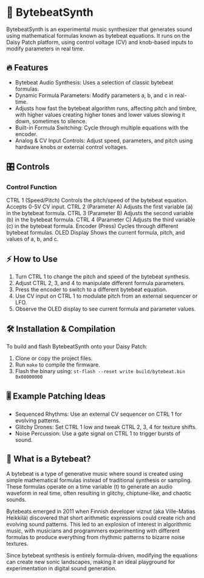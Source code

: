 # 🎵 BytebeatSynth

BytebeatSynth is an experimental music synthesizer that generates sound using mathematical formulas known as bytebeat equations. It runs on the Daisy Patch platform, using control voltage (CV) and knob-based inputs to modify parameters in real time.

## 🔥 Features
- Bytebeat Audio Synthesis: Uses a selection of classic bytebeat formulas.
- Dynamic Formula Parameters: Modify parameters a, b, and c in real-time.
- Adjusts how fast the bytebeat algorithm runs, affecting pitch and timbre, with higher values creating higher tones and lower values slowing it down, sometimes to silence.
- Built-in Formula Switching: Cycle through multiple equations with the encoder.
- Analog & CV Input Controls: Adjust speed, parameters, and pitch using hardware knobs or external control voltages.

## 🎛️ Controls

### Control	Function
CTRL 1 (Speed/Pitch)	Controls the pitch/speed of the bytebeat equation. Accepts 0-5V CV input.
CTRL 2 (Parameter A)	Adjusts the first variable (a) in the bytebeat formula.
CTRL 3 (Parameter B)	Adjusts the second variable (b) in the bytebeat formula.
CTRL 4 (Parameter C)	Adjusts the third variable (c) in the bytebeat formula.
Encoder (Press)	Cycles through different bytebeat formulas.
OLED Display	Shows the current formula, pitch, and values of a, b, and c.

## ⚡ How to Use
1. Turn CTRL 1 to change the pitch and speed of the bytebeat synthesis.
2. Adjust CTRL 2, 3, and 4 to manipulate different formula parameters.
3. Press the encoder to switch to a different bytebeat equation.
4. Use CV input on CTRL 1 to modulate pitch from an external sequencer or LFO.
5. Observe the OLED display to see current formula and parameter values.

## 🛠️ Installation & Compilation

To build and flash BytebeatSynth onto your Daisy Patch:
1. Clone or copy the project files.
2. Run `make` to compile the firmware.
3. Flash the binary using: `st-flash --reset write build/bytebeat.bin 0x08000000`

## 🎚️ Example Patching Ideas
- Sequenced Rhythms: Use an external CV sequencer on CTRL 1 for evolving patterns.
- Glitchy Drones: Set CTRL 1 low and tweak CTRL 2, 3, 4 for texture shifts.
- Noise Percussion: Use a gate signal on CTRL 1 to trigger bursts of sound.

## 🎵 What is a Bytebeat?

A bytebeat is a type of generative music where sound is created using simple mathematical formulas instead of traditional synthesis or sampling. These formulas operate on a time variable (t) to generate an audio waveform in real time, often resulting in glitchy, chiptune-like, and chaotic sounds.

Bytebeats emerged in 2011 when Finnish developer viznut (aka Ville-Matias Heikkilä) discovered that short arithmetic expressions could create rich and evolving sound patterns. This led to an explosion of interest in algorithmic music, with musicians and programmers experimenting with different formulas to produce everything from rhythmic patterns to bizarre noise textures.

Since bytebeat synthesis is entirely formula-driven, modifying the equations can create new sonic landscapes, making it an ideal playground for experimentation in digital sound generation.
